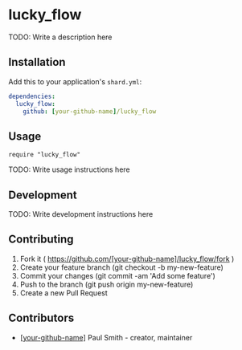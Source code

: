 # lucky_flow

TODO: Write a description here

## Installation

Add this to your application's `shard.yml`:

```yaml
dependencies:
  lucky_flow:
    github: [your-github-name]/lucky_flow
```

## Usage

```crystal
require "lucky_flow"
```

TODO: Write usage instructions here

## Development

TODO: Write development instructions here

## Contributing

1. Fork it ( https://github.com/[your-github-name]/lucky_flow/fork )
2. Create your feature branch (git checkout -b my-new-feature)
3. Commit your changes (git commit -am 'Add some feature')
4. Push to the branch (git push origin my-new-feature)
5. Create a new Pull Request

## Contributors

- [[your-github-name]](https://github.com/[your-github-name]) Paul Smith - creator, maintainer
